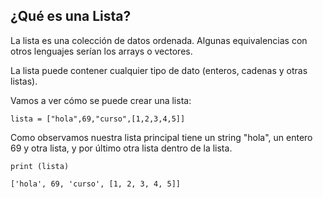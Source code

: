 ## ¿Qué es una Lista?

La lista es una colección de datos ordenada. Algunas equivalencias con otros lenguajes serían los arrays o vectores.

La lista puede contener cualquier tipo de dato (enteros, cadenas y otras listas).

Vamos a ver cómo se puede crear una lista:

`lista = ["hola",69,"curso",[1,2,3,4,5]]`

Como observamos nuestra lista principal tiene un string "hola", un entero 69 y otra lista, y por último otra lista dentro de la lista.

    print (lista) 

    ['hola', 69, 'curso', [1, 2, 3, 4, 5]] 
